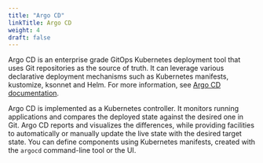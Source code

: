 ```yaml
---
title: "Argo CD"
linkTitle: Argo CD
weight: 4
draft: false
---
```

Argo CD is an enterprise grade GitOps Kubernetes deployment tool that uses Git repositories as the source of truth. It can leverage various declarative deployment mechanisms such as Kubernetes manifests, kustomize, ksonnet and Helm. For more information, see [Argo CD documentation](https://argo-cd.readthedocs.io/en/stable/).

Argo CD is implemented as a Kubernetes controller. It monitors running applications and compares the deployed state against the desired one in Git. Argo CD reports and visualizes the differences, while providing facilities to automatically or manually update the live state with the desired target state. You can define components using Kubernetes manifests, created with the `argocd` command-line tool or the UI.
